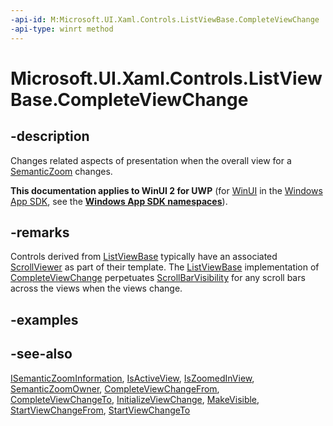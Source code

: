 ```yaml
---
-api-id: M:Microsoft.UI.Xaml.Controls.ListViewBase.CompleteViewChange
-api-type: winrt method
---
```


<!-- Method syntax
public void CompleteViewChange()
-->

# Microsoft.UI.Xaml.Controls.ListViewBase.CompleteViewChange

## -description
Changes related aspects of presentation when the overall view for a [SemanticZoom](isemanticzoominformation.md) changes.

**This documentation applies to WinUI 2 for UWP** (for [WinUI](/windows/apps/winui/winui3/) in the [Windows App SDK](/windows/apps/windows-app-sdk/), see the **[Windows App SDK namespaces](/windows/windows-app-sdk/api/winrt/)**).

## -remarks
Controls derived from [ListViewBase](listviewbase.md) typically have an associated [ScrollViewer](scrollviewer.md) as part of their template. The [ListViewBase](listviewbase.md) implementation of [CompleteViewChange](isemanticzoominformation_completeviewchange_1917507883.md) perpetuates [ScrollBarVisibility](scrollbarvisibility.md) for any scroll bars across the views when the views change.

## -examples

## -see-also
[ISemanticZoomInformation](isemanticzoominformation.md), [IsActiveView](listviewbase_isactiveview.md), [IsZoomedInView](listviewbase_iszoomedinview.md), [SemanticZoomOwner](listviewbase_semanticzoomowner.md), [CompleteViewChangeFrom](listviewbase_completeviewchangefrom_996733196.md), [CompleteViewChangeTo](listviewbase_completeviewchangeto_400609881.md), [InitializeViewChange](listviewbase_initializeviewchange_1165335344.md), [MakeVisible](listviewbase_makevisible_497090924.md), [StartViewChangeFrom](listviewbase_startviewchangefrom_1194830824.md), [StartViewChangeTo](listviewbase_startviewchangeto_1278247285.md)
